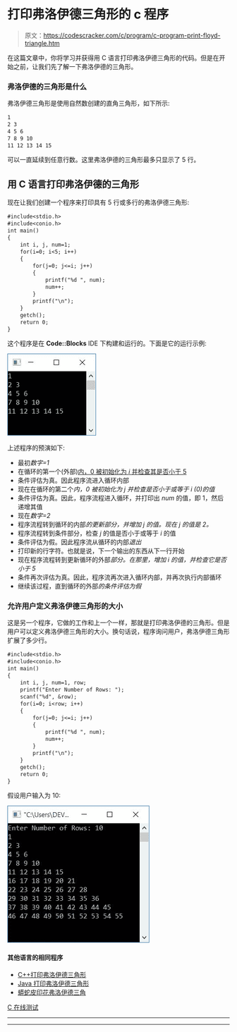 # 打印弗洛伊德三角形的 c 程序

> 原文：<https://codescracker.com/c/program/c-program-print-floyd-triangle.htm>

在这篇文章中，你将学习并获得用 C 语言打印弗洛伊德三角形的代码。但是在开始之前，让我们先了解一下弗洛伊德的三角形。

### 弗洛伊德的三角形是什么

弗洛伊德三角形是使用自然数创建的直角三角形，如下所示:

```
1
2 3
4 5 6
7 8 9 10
11 12 13 14 15
```

可以一直延续到任意行数。这里弗洛伊德的三角形最多只显示了 5 行。

## 用 C 语言打印弗洛伊德的三角形

现在让我们创建一个程序来打印具有 5 行或多行的弗洛伊德三角形:

```
#include<stdio.h>
#include<conio.h>
int main()
{
    int i, j, num=1;
    for(i=0; i<5; i++)
    {
        for(j=0; j<=i; j++)
        {
            printf("%d ", num);
            num++;
        }
        printf("\n");
    }
    getch();
    return 0;
}
```

这个程序是在 **Code::Blocks** IDE 下构建和运行的。下面是它的运行示例:

![c program print floyd triangle](img/e3d91c173d1e9370c9616200229a2359.png)

上述程序的预演如下:

*   最初*数字=1*
*   在循环的第一个(外部)[内，0 被初始化为 *i* 并检查其是否小于 5](/c/c-for-loop.htm)
*   条件评估为真。因此程序流进入循环内部
*   现在在循环的第二个*内，0 被初始化为 *j* 并检查是否小于或等于 *i* (0)的值*
*   条件评估为真。因此，程序流程进入循环，并打印出 *num* 的值，即 1，然后递增其值
*   现在*数字=2*
*   程序流程转到循环的内部*的更新部分，并增加 *j* 的值。现在 *j* 的值是 2。*
*   程序流程转到条件部分，检查 *j* 的值是否小于或等于 *i* 的值
*   条件评估为假。因此程序流从循环的内部*退出*
*   打印新的行字符。也就是说，下一个输出的东西从下一行开始
*   现在程序流程转到更新循环的外部*部分。在那里，增加 *i* 的值，并检查它是否小于 5*
*   条件再次评估为真。因此，程序流再次进入循环内部，并再次执行内部循环
*   继续该过程，直到循环的外部*的条件评估为假*

### 允许用户定义弗洛伊德三角形的大小

这是另一个程序，它做的工作和上一个一样，那就是打印弗洛伊德的三角形。但是用户可以定义弗洛伊德三角形的大小。换句话说，程序询问用户，弗洛伊德三角形扩展了多少行。

```
#include<stdio.h>
#include<conio.h>
int main()
{
    int i, j, num=1, row;
    printf("Enter Number of Rows: ");
    scanf("%d", &row);
    for(i=0; i<row; i++)
    {
        for(j=0; j<=i; j++)
        {
            printf("%d ", num);
            num++;
        }
        printf("\n");
    }
    getch();
    return 0;
}
```

假设用户输入为 10:

![print floyd triangle c](img/488235fe7ffa7a475d73f7c1fb02fdd1.png)

#### 其他语言的相同程序

*   [C++打印弗洛伊德三角形](/cpp/program/cpp-program-print-floyd-triangle.htm)
*   [Java 打印弗洛伊德三角形](/java/program/java-program-print-floyd-triangle.htm)
*   [蟒蛇皮印花弗洛伊德三角](/python/program/python-program-print-floyd-triangle.htm)

[C 在线测试](/exam/showtest.php?subid=2)

* * *

* * *